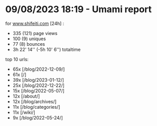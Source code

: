 # 09/08/2023 18:19 - Umami report
for www.shifeiti.com [24h] :

 - 335 (121) page views
 - 100 (9) uniques
 - 77 (8) bounces
 - 3h 22' 14'' (-5h 10' 6'') totaltime


top 10 urls:
 - 65x [/blog/2022-12-09/]
 - 61x [/]
 - 39x [/blog/2023-01-12/]
 - 25x [/blog/2022-12-22/]
 - 15x [/blog/2022-05-07/]
 - 12x [/about/]
 - 12x [/blog/archives/]
 - 11x [/blog/categories/]
 - 11x [/wiki/]
 - 9x [/blog/2022-05-24/]


